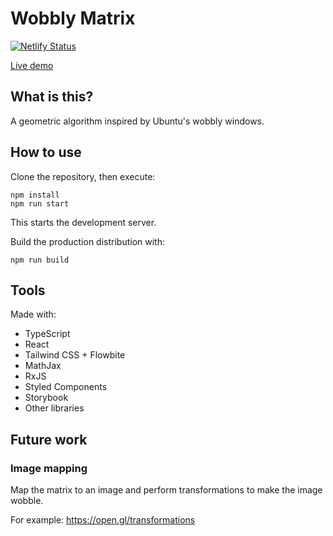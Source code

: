 # Wobbly Matrix

[![Netlify Status](https://api.netlify.com/api/v1/badges/220699b2-33e8-41ea-aab0-0cf7befd2a47/deploy-status)](https://app.netlify.com/sites/wobbly-matrix/deploys)

[Live demo](https://wobbly-matrix.chrisvilches.com/)

## What is this?

A geometric algorithm inspired by Ubuntu's wobbly windows.

## How to use

Clone the repository, then execute:

```
npm install
npm run start
```

This starts the development server.

Build the production distribution with:

```
npm run build
```

## Tools

Made with:

* TypeScript
* React
* Tailwind CSS + Flowbite
* MathJax
* RxJS
* Styled Components
* Storybook
* Other libraries

## Future work

### Image mapping

Map the matrix to an image and perform transformations to make the image wobble.

For example: https://open.gl/transformations
